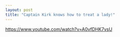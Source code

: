 ```yaml
---
layout: post
title: "Captain Kirk knows how to treat a lady!"
---
```


https://www.youtube.com/watch?v=A0vfDHK7vsU